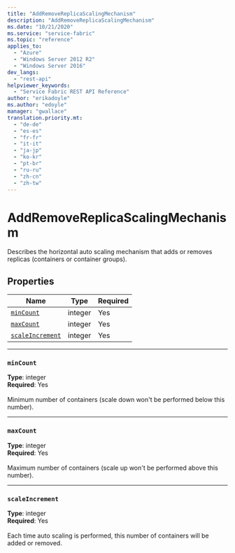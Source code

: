 ```yaml
---
title: "AddRemoveReplicaScalingMechanism"
description: "AddRemoveReplicaScalingMechanism"
ms.date: "10/21/2020"
ms.service: "service-fabric"
ms.topic: "reference"
applies_to: 
  - "Azure"
  - "Windows Server 2012 R2"
  - "Windows Server 2016"
dev_langs: 
  - "rest-api"
helpviewer_keywords: 
  - "Service Fabric REST API Reference"
author: "erikadoyle"
ms.author: "edoyle"
manager: "gwallace"
translation.priority.mt: 
  - "de-de"
  - "es-es"
  - "fr-fr"
  - "it-it"
  - "ja-jp"
  - "ko-kr"
  - "pt-br"
  - "ru-ru"
  - "zh-cn"
  - "zh-tw"
---
```

# AddRemoveReplicaScalingMechanism

Describes the horizontal auto scaling mechanism that adds or removes replicas (containers or container groups).

## Properties
| Name | Type | Required |
| --- | --- | --- |
| [`minCount`](#mincount) | integer | Yes |
| [`maxCount`](#maxcount) | integer | Yes |
| [`scaleIncrement`](#scaleincrement) | integer | Yes |

____
### `minCount`
__Type__: integer <br/>
__Required__: Yes<br/>
<br/>
Minimum number of containers (scale down won't be performed below this number).

____
### `maxCount`
__Type__: integer <br/>
__Required__: Yes<br/>
<br/>
Maximum number of containers (scale up won't be performed above this number).

____
### `scaleIncrement`
__Type__: integer <br/>
__Required__: Yes<br/>
<br/>
Each time auto scaling is performed, this number of containers will be added or removed.
